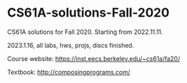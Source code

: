 # CS61A-solutions-Fall-2020

CS61A solutions for Fall 2020. Starting from 2022.11.11.

2023.1.16, all labs, hws, projs, discs finished.

Course website: https://inst.eecs.berkeley.edu/~cs61a/fa20/

Textbook: http://composingprograms.com/
